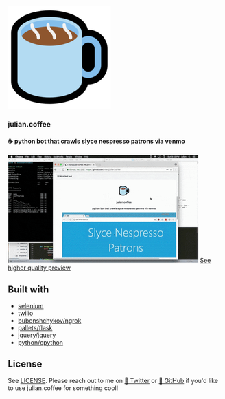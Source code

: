 ![](../julian.coffee/static/coffee.png)
### julian.coffee
#### :coffee: python bot that crawls slyce nespresso patrons via venmo

![](../julian.coffee/static/example.gif)
[See higher quality preview](https://gfycat.com/gifs/detail/BlankUnkemptFoxterrier)

## Built with

- [selenium](https://github.com/SeleniumHQ/selenium)
- [twilio](https://github.com/twilio)
- [bubenshchykov/ngrok](https://github.com/bubenshchykov/ngrok)
- [pallets/flask](https://github.com/pallets/flask)
- [jquery/jquery](https://github.com/jquery/jquery)
- [python/cpython](https://github.com/python/cpython)

## License

See [LICENSE](LICENSE). Please reach out to me on [🐤 Twitter](https://twitter.com/insanj) or [🚀 GitHub](https://github.com/insanj) if you'd like to use julian.coffee for something cool!

